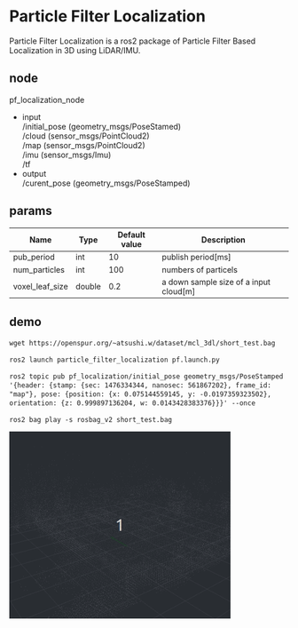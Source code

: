 # Particle Filter Localization  
Particle Filter Localization  is a ros2 package of Particle Filter Based Localization in 3D using LiDAR/IMU.

## node
pf_localization_node
- input  
/initial_pose  (geometry_msgs/PoseStamed)  
/cloud  (sensor_msgs/PointCloud2)  
/map  (sensor_msgs/PointCloud2)  
/imu  (sensor_msgs/Imu)  
/tf 
- output  
/curent_pose (geometry_msgs/PoseStamped)

## params

|Name|Type|Default value|Description|
|---|---|---|---|
|pub_period|int|10|publish period[ms]|
|num_particles|int|100|numbers of particels|
|voxel_leaf_size|double|0.2|a down sample size of a input cloud[m]|

## demo

```
wget https://openspur.org/~atsushi.w/dataset/mcl_3dl/short_test.bag
```

```
ros2 launch particle_filter_localization pf.launch.py
```

```
ros2 topic pub pf_localization/initial_pose geometry_msgs/PoseStamped '{header: {stamp: {sec: 1476334344, nanosec: 561867202}, frame_id: "map"}, pose: {position: {x: 0.075144559145, y: -0.0197359323502}, orientation: {z: 0.999897136204, w: 0.0143428383376}}}' --once
```

```
ros2 bag play -s rosbag_v2 short_test.bag
```


![demo](./images/demo_pfl.gif)    
